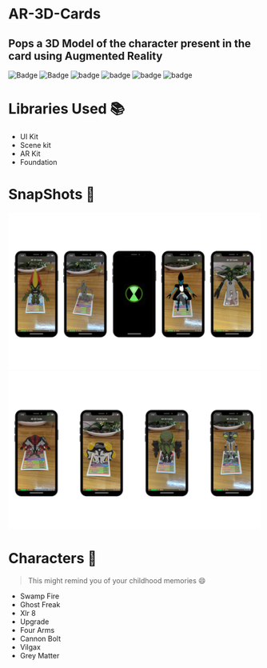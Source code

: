 # AR-3D-Cards
## Pops a 3D Model of the character present in the card using Augmented Reality

![Badge](https://img.shields.io/badge/3D-CARDS-yellowGreen)
![Badge](https://img.shields.io/badge/Xcode-12.0.1-green)
![badge](https://img.shields.io/badge/Swift-5.0-red)
![badge](https://img.shields.io/badge/AR-Kit-orange)
![badge](https://img.shields.io/badge/iOS-14-blue)
![badge](https://img.shields.io/badge/Platfrom-iOS-orange)

# Libraries Used 📚
* UI Kit
* Scene kit
* AR Kit
* Foundation

# SnapShots 📸
![Untitled design-4](https://github.com/Harsh4601/AR-3D-Cards/blob/main/Ben%2010%203D%20Cards/ss1.png)
![Untitled design-4](https://github.com/Harsh4601/AR-3D-Cards/blob/main/Ben%2010%203D%20Cards/ss2.png)

# Characters 👾
> This might remind you of your childhood memories 😄
* Swamp Fire
* Ghost Freak
* Xlr 8
* Upgrade
* Four Arms
* Cannon Bolt
* Vilgax
* Grey Matter
